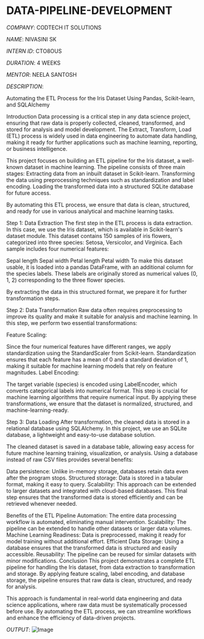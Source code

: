 # DATA-PIPELINE-DEVELOPMENT

*COMPANY*: CODTECH IT SOLUTIONS

*NAME*: NIVASINI SK

*INTERN ID*: CTO8OUS

*DURATION*: 4 WEEKS

*MENTOR*: NEELA SANTOSH

*DESCRIPTION*:

Automating the ETL Process for the Iris Dataset Using Pandas, Scikit-learn, and SQLAlchemy

Introduction
Data processing is a critical step in any data science project, ensuring that raw data is properly collected, cleaned, transformed, and stored for analysis and model development. The Extract, Transform, Load (ETL) process is widely used in data engineering to automate data handling, making it ready for further applications such as machine learning, reporting, or business intelligence.

This project focuses on building an ETL pipeline for the Iris dataset, a well-known dataset in machine learning. The pipeline consists of three main stages:
Extracting data from an inbuilt dataset in Scikit-learn.
Transforming the data using preprocessing techniques such as standardization and label encoding.
Loading the transformed data into a structured SQLite database for future access.

By automating this ETL process, we ensure that data is clean, structured, and ready for use in various analytical and machine learning tasks.

Step 1: Data Extraction
The first step in the ETL process is data extraction. In this case, we use the Iris dataset, which is available in Scikit-learn's dataset module. This dataset contains 150 samples of iris flowers, categorized into three species: Setosa, Versicolor, and Virginica. Each sample includes four numerical features:

Sepal length
Sepal width
Petal length
Petal width
To make this dataset usable, it is loaded into a pandas DataFrame, with an additional column for the species labels. These labels are originally stored as numerical values (0, 1, 2) corresponding to the three flower species.

By extracting the data in this structured format, we prepare it for further transformation steps.

Step 2: Data Transformation
Raw data often requires preprocessing to improve its quality and make it suitable for analysis and machine learning. In this step, we perform two essential transformations:

Feature Scaling:

Since the four numerical features have different ranges, we apply standardization using the StandardScaler from Scikit-learn.
Standardization ensures that each feature has a mean of 0 and a standard deviation of 1, making it suitable for machine learning models that rely on feature magnitudes.
Label Encoding:

The target variable (species) is encoded using LabelEncoder, which converts categorical labels into numerical format.
This step is crucial for machine learning algorithms that require numerical input.
By applying these transformations, we ensure that the dataset is normalized, structured, and machine-learning-ready.

Step 3: Data Loading
After transformation, the cleaned data is stored in a relational database using SQLAlchemy. In this project, we use an SQLite database, a lightweight and easy-to-use database solution.

The cleaned dataset is saved in a database table, allowing easy access for future machine learning training, visualization, or analysis. Using a database instead of raw CSV files provides several benefits:

Data persistence: Unlike in-memory storage, databases retain data even after the program stops.
Structured storage: Data is stored in a tabular format, making it easy to query.
Scalability: This approach can be extended to larger datasets and integrated with cloud-based databases.
This final step ensures that the transformed data is stored efficiently and can be retrieved whenever needed.

Benefits of the ETL Pipeline
Automation: The entire data processing workflow is automated, eliminating manual intervention.
Scalability: The pipeline can be extended to handle other datasets or larger data volumes.
Machine Learning Readiness: Data is preprocessed, making it ready for model training without additional effort.
Efficient Data Storage: Using a database ensures that the transformed data is structured and easily accessible.
Reusability: The pipeline can be reused for similar datasets with minor modifications.
Conclusion
This project demonstrates a complete ETL pipeline for handling the Iris dataset, from data extraction to transformation and storage. By applying feature scaling, label encoding, and database storage, the pipeline ensures that raw data is clean, structured, and ready for analysis.

This approach is fundamental in real-world data engineering and data science applications, where raw data must be systematically processed before use. By automating the ETL process, we can streamline workflows and enhance the efficiency of data-driven projects.

*OUTPUT*:
![Image](https://github.com/user-attachments/assets/66d1b70b-4cf9-46c4-9095-6b7928f6b03b)





